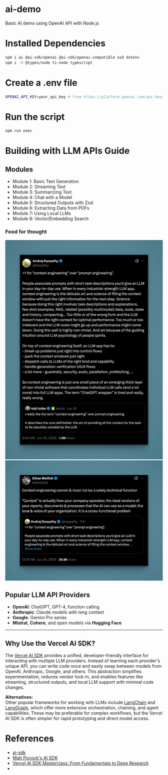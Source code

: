 # ai-demo
Basic AI demo using OpenAI API with Node.js

# Installed Dependencies

```bash
npm i ai @ai-sdk/openai @ai-sdk/openai-compatible zod dotenv
npm i -D @types/node ts-node typescript
```

# Create a .env file

```bash
OPENAI_API_KEY=your_api_key # from https://platform.openai.com/api-keys
```

# Run the script

```bash
npm run exec
```

# Building with LLM APIs Guide

## Modules

- Module 1: Basic Text Generation
- Module 2: Streaming Text
- Module 3: Summarizing Text
- Module 4: Chat with a Model
- Module 5: Structured Outputs with Zod
- Module 6: Extracting Data from PDFs
- Module 7: Using Local LLMs
- Module 8: Vector/Embedding Search

### Food for thought
![Context Engineering Karpathy](./karpathy.png)
![Context Engineering Ethan](./ethan.png)


## Popular LLM API Providers

- **OpenAI**: ChatGPT, GPT-4, function calling
- **Anthropic**: Claude models with long context
- **Google**: Gemini Pro series
- **Mistral**, **Cohere**, and open models via **Hugging Face**

---

## Why Use the Vercel AI SDK?

The [Vercel AI SDK](https://ai-sdk.dev/) provides a unified, developer-friendly interface for interacting with multiple LLM providers. Instead of learning each provider's unique API, you can write code once and easily swap between models from OpenAI, Anthropic, Google, and others. This abstraction simplifies experimentation, reduces vendor lock-in, and enables features like streaming, structured outputs, and local LLM support with minimal code changes.

**Alternatives:**  
Other popular frameworks for working with LLMs include [LangChain](https://www.langchain.com/) and [LangGraph](https://langgraph.readthedocs.io/), which offer more extensive orchestration, chaining, and agent capabilities. These may be preferable for complex workflows, but the Vercel AI SDK is often simpler for rapid prototyping and direct model access.



# References

- [ai-sdk](https://ai-sdk.dev/)
- [Matt Pocock's AI SDK](https://www.aihero.dev/vercel-ai-sdk-tutorial)
- [Vercel AI SDK Masterclass: From Fundamentals to Deep Research](https://www.youtube.com/watch?v=kDlqpN1JyIw)
- 